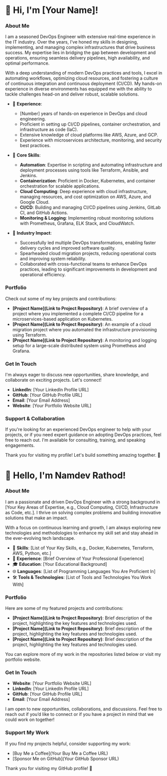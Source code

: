 # 👋 Hi, I'm [Your Name]!

### About Me
I am a seasoned DevOps Engineer with extensive real-time experience in the IT industry. Over the years, I've honed my skills in designing, implementing, and managing complex infrastructures that drive business success. My expertise lies in bridging the gap between development and operations, ensuring seamless delivery pipelines, high availability, and optimal performance.

With a deep understanding of modern DevOps practices and tools, I excel in automating workflows, optimizing cloud resources, and fostering a culture of continuous integration and continuous deployment (CI/CD). My hands-on experience in diverse environments has equipped me with the ability to tackle challenges head-on and deliver robust, scalable solutions.

- 🚀 **Experience**: 
  - [Number] years of hands-on experience in DevOps and cloud engineering.
  - Proficient in setting up CI/CD pipelines, container orchestration, and infrastructure as code (IaC).
  - Extensive knowledge of cloud platforms like AWS, Azure, and GCP.
  - Experience with microservices architecture, monitoring, and security best practices.

- 🌟 **Core Skills**:
  - **Automation**: Expertise in scripting and automating infrastructure and deployment processes using tools like Terraform, Ansible, and Jenkins.
  - **Containerization**: Proficient in Docker, Kubernetes, and container orchestration for scalable applications.
  - **Cloud Computing**: Deep experience with cloud infrastructure, managing resources, and cost optimization on AWS, Azure, and Google Cloud.
  - **CI/CD**: Building and managing CI/CD pipelines using Jenkins, GitLab CI, and GitHub Actions.
  - **Monitoring & Logging**: Implementing robust monitoring solutions with Prometheus, Grafana, ELK Stack, and CloudWatch.

- 💼 **Industry Impact**:
  - Successfully led multiple DevOps transformations, enabling faster delivery cycles and improved software quality.
  - Spearheaded cloud migration projects, reducing operational costs and improving system reliability.
  - Collaborated with cross-functional teams to enhance DevOps practices, leading to significant improvements in development and operational efficiency.

### Portfolio
Check out some of my key projects and contributions:

- **[Project Name](Link to Project Repository)**: A brief overview of a project where you implemented a complete CI/CD pipeline for a microservices-based application on Kubernetes.
- **[Project Name](Link to Project Repository)**: An example of a cloud migration project where you automated the infrastructure provisioning using Terraform.
- **[Project Name](Link to Project Repository)**: A monitoring and logging setup for a large-scale distributed system using Prometheus and Grafana.

### Get In Touch
I'm always eager to discuss new opportunities, share knowledge, and collaborate on exciting projects. Let's connect!

- **LinkedIn**: [Your LinkedIn Profile URL]
- **GitHub**: [Your GitHub Profile URL]
- **Email**: [Your Email Address]
- **Website**: [Your Portfolio Website URL]

### Support & Collaboration
If you're looking for an experienced DevOps engineer to help with your projects, or if you need expert guidance on adopting DevOps practices, feel free to reach out. I'm available for consulting, training, and speaking engagements.

Thank you for visiting my profile! Let's build something amazing together. 🚀












# 👋 Hello, I'm Namdev Rathod!

### About Me
I am a passionate and driven DevOps Engineer with a strong background in [Your Key Areas of Expertise, e.g., Cloud Computing, CI/CD, Infrastructure as Code, etc.]. I thrive on solving complex problems and building innovative solutions that make an impact.

With a focus on continuous learning and growth, I am always exploring new technologies and methodologies to enhance my skill set and stay ahead in the ever-evolving tech landscape.

- 🌟 **Skills**: [List of Your Key Skills, e.g., Docker, Kubernetes, Terraform, AWS, Python, etc.]
- 💼 **Experience**: [Brief Overview of Your Professional Experience]
- 🎓 **Education**: [Your Educational Background]
- 🌐 **Languages**: [List of Programming Languages You Are Proficient In]
- 🛠️ **Tools & Technologies**: [List of Tools and Technologies You Work With]

### Portfolio
Here are some of my featured projects and contributions:

- **[Project Name](Link to Project Repository)**: Brief description of the project, highlighting the key features and technologies used.
- **[Project Name](Link to Project Repository)**: Brief description of the project, highlighting the key features and technologies used.
- **[Project Name](Link to Project Repository)**: Brief description of the project, highlighting the key features and technologies used.

You can explore more of my work in the repositories listed below or visit my portfolio website.

### Get In Touch
- **Website**: [Your Portfolio Website URL]
- **LinkedIn**: [Your LinkedIn Profile URL]
- **GitHub**: [Your GitHub Profile URL]
- **Email**: [Your Email Address]

I am open to new opportunities, collaborations, and discussions. Feel free to reach out if you’d like to connect or if you have a project in mind that we could work on together!

### Support My Work
If you find my projects helpful, consider supporting my work:

- [Buy Me a Coffee](Your Buy Me a Coffee URL)
- [Sponsor Me on GitHub](Your GitHub Sponsor URL)

Thank you for visiting my GitHub profile! 🙌
